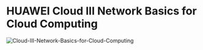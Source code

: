 # HUAWEI Cloud III Network Basics for Cloud Computing 

![Cloud-III-Network-Basics-for-Cloud-Computing](https://user-images.githubusercontent.com/93165498/143870283-9fee3060-adf9-441e-a36b-d9fb403cee8d.jpg)
